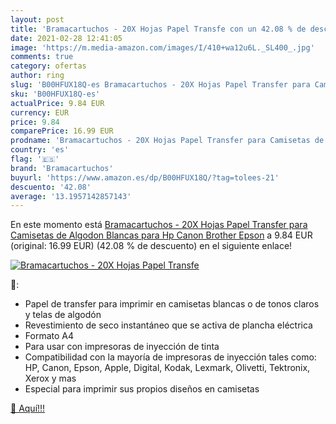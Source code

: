 ```yaml
---
layout: post
title: 'Bramacartuchos - 20X Hojas Papel Transfe con un 42.08 % de descuento'
date: 2021-02-28 12:41:05
image: 'https://m.media-amazon.com/images/I/410+wa12u6L._SL400_.jpg'
comments: true
category: ofertas
author: ring
slug: 'B00HFUX18Q-es Bramacartuchos - 20X Hojas Papel Transfer para Camisetas...'
sku: 'B00HFUX18Q-es'
actualPrice: 9.84 EUR
currency: EUR
price: 9.84
comparePrice: 16.99 EUR
prodname: 'Bramacartuchos - 20X Hojas Papel Transfer para Camisetas de Algodon Blancas para Hp Canon Brother Epson'
country: 'es'
flag: '🇪🇸'
brand: 'Bramacartuchos'
buyurl: 'https://www.amazon.es/dp/B00HFUX18Q/?tag=tolees-21'
descuento: '42.08'
average: '13.1957142857143'
---
```


En este momento está [Bramacartuchos - 20X Hojas Papel Transfer para Camisetas de Algodon Blancas para Hp Canon Brother Epson](https://www.amazon.es/dp/B00HFUX18Q/?tag=tolees-21) a 9.84 EUR (original: 16.99 EUR) (42.08 %  de descuento) en el siguiente enlace!

[![Bramacartuchos - 20X Hojas Papel Transfe](https://m.media-amazon.com/images/I/410+wa12u6L._SL400_.jpg)](https://www.amazon.es/dp/B00HFUX18Q/?tag=tolees-21)

🔎:

- Papel de transfer para imprimir en camisetas blancas o de tonos claros y telas de algodón
- Revestimiento de seco instantáneo que se activa de plancha eléctrica
- Formato A4
- Para usar con impresoras de inyección de tinta
- Compatibilidad con la mayoría de impresoras de inyección tales como: HP, Canon, Epson, Apple, Digital, Kodak, Lexmark, Olivetti, Tektronix, Xerox y mas
- Especial para imprimir sus propios diseños en camisetas

[🛒 Aquí!!!](https://www.amazon.es/dp/B00HFUX18Q/?tag=tolees-21)
